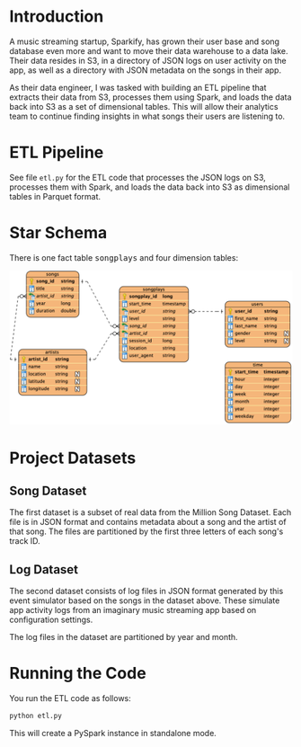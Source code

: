 # Introduction
A music streaming startup, Sparkify, has grown their user base and song database even more and want to move their data warehouse to a data lake. Their data resides in S3, in a directory of JSON logs on user activity on the app, as well as a directory with JSON metadata on the songs in their app.

As their data engineer, I was tasked with building an ETL pipeline that extracts their data from S3, processes them using Spark, and loads the data back into S3 as a set of dimensional tables. This will allow their analytics team to continue finding insights in what songs their users are listening to.

# ETL Pipeline
See file `etl.py` for the ETL code that processes the JSON logs on S3, processes them with Spark, and loads the data back into S3 as dimensional tables in Parquet format.

# Star Schema
There is one fact table <tt>songplays</tt> and four dimension tables:

![ERD](https://github.com/troyjc/data-lake-project/blob/master/docs/Data%20Lake%20ERD.png)

# Project Datasets

## Song Dataset

The first dataset is a subset of real data from the Million Song Dataset. Each file is in JSON format and contains metadata about a song and the artist of that song. The files are partitioned by the first three letters of each song's track ID.

## Log Dataset
The second dataset consists of log files in JSON format generated by this event simulator based on the songs in the dataset above. These simulate app activity logs from an imaginary music streaming app based on configuration settings.

The log files in the dataset are partitioned by year and month.

# Running the Code
You run the ETL code as follows:
```bash
python etl.py
```
This will create a PySpark instance in standalone mode.
